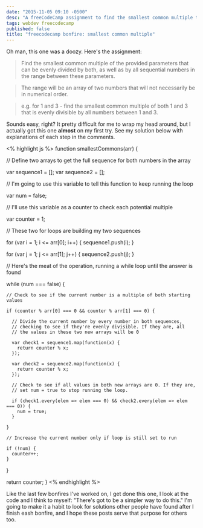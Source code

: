 ```yaml
---
date: "2015-11-05 09:10 -0500"
desc: "A freeCodeCamp assignment to find the smallest common multiple that can be evenly divided by two numbers, along with all numbers in their sequence."
tags: webdev freecodecamp
published: false
title: "freecodecamp bonfire: smallest common multiple"
---
```


Oh man, this one was a doozy. Here's the assignment:

> Find the smallest common multiple of the provided parameters that can be evenly divided by both, as well as by all sequential numbers in the range between these parameters.

> The range will be an array of two numbers that will not necessarily be in numerical order.

> e.g. for 1 and 3 - find the smallest common multiple of both 1 and 3 that is evenly divisible by all numbers between 1 and 3.

Sounds easy, right? It pretty difficult for me to wrap my head around, but I actually got this one **almost** on my first try. See my solution below with explanations of each step in the comments.

<% highlight js %>
function smallestCommons(arr) {
  
  // Define two arrays to get the full sequence for both numbers in the array
  
  var sequence1 = [];
  var sequence2 = [];
  
  // I'm going to use this variable to tell this function to keep running the loop
  
  var num = false;
  
  // I'll use this variable as a counter to check each potential multiple
  
  var counter = 1;
  
  // These two for loops are building my two sequences
  
  for (var i = 1; i <= arr[0]; i++) {
    sequence1.push(i);
  }
  
  for (var j = 1; j <= arr[1]; j++) {
    sequence2.push(j);
  }
  
  // Here's the meat of the operation, running a while loop until the answer is found
 
  while (num === false) {
    
    // Check to see if the current number is a multiple of both starting values
    
    if (counter % arr[0] === 0 && counter % arr[1] === 0) {
      
      // Divide the current number by every number in both sequences,
      // checking to see if they're evenly divisible. If they are, all
      // the values in these two new arrays will be 0
      
      var check1 = sequence1.map(function(x) {
        return counter % x;
      });
      
      var check2 = sequence2.map(function(x) {
        return counter % x;
      });
      
      // Check to see if all values in both new arrays are 0. If they are,
      // set num = true to stop running the loop.
      
      if (check1.every(elem => elem === 0) && check2.every(elem => elem === 0)) {
        num = true;
      }
      
    }
    
    // Increase the current number only if loop is still set to run
    
    if (!num) {
      counter++;
    }
    
  }
  
  return counter;
}
<% endhighlight %>

Like the last few bonfires I've worked on, I get done this one, I look at the code and I think to myself: "There's got to be a simpler way to do this." I'm going to make it a habit to look for solutions other people have found after I finish eash bonfire, and I hope these posts serve that purpose for others too.